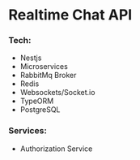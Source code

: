 # Realtime Chat API

### Tech:

- Nestjs
- Microservices
- RabbitMq Broker
- Redis
- Websockets/Socket.io
- TypeORM
- PostgreSQL

### Services:

- Authorization Service
